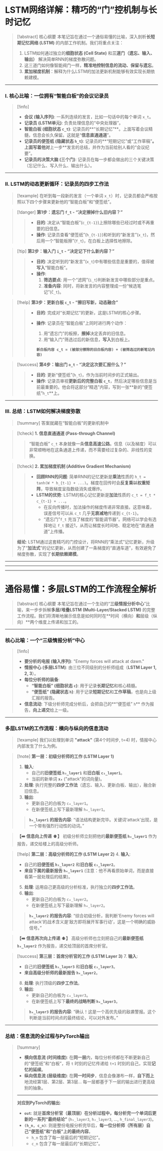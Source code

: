 # LSTM网络详解：精巧的“门”控机制与长时记忆

> [!abstract] 核心纲要
> 本笔记旨在通过一个通俗易懂的比喻，深入剖析**长短期记忆网络 (LSTM)** 的内部工作机制。我们将重点关注：
> 1.  LSTM如何通过独立的**细胞状态 (Cell State)** 和**三道门（遗忘、输入、输出）** 解决简单RNN的梯度弥散问题。
> 2.  这三道门如何像智能阀门一样，**精准地控制信息的流动、保留与遗忘**。
> 3.  **累加梯度机制**：解释为什么LSTM的加法更新机制能够有效实现长期依赖建模。

---

### Ⅰ. 核心比喻：一位拥有“智能白板”的会议记录员

> [!info]
> - **会议 (输入序列)**: 一系列连续的发言，比如一句话中的每个单词 `x_t`。
> - **记录员 (LSTM单元)**: 负责处理信息的“中央处理器”。
> - **智能白板 (细胞状态 `c_t`)**: 记录员的**“长期记忆”**。上面写着会议精髓，信息会长久保留。这就是“**信息直通通道**”。
> - **记录员的便签纸 (隐藏状态 `h_t`)**: 记录员的**“短期记忆”或“工作草稿”**。上面写着他对**上一步**发言的总结，并作为当前给别人看的“会议纪要”。
> - **记录员的决策大脑 (三个门)**: 记录员在每一步都会做出的三个关键决策（忘记什么、写入什么、输出什么）。

---

### Ⅱ. LSTM的动态更新循环：记录员的四步工作法

> [!example]
> 在听到每一段新的发言（一个单词 `x_t`）时，记录员都会严格按照以下四个步骤来更新他的“智能白板”和“便签纸”。

> [!danger] **第1步：遗忘门 `f_t` - “决定擦掉什么旧内容？”**
> > - **目的**: 决定从“智能白板”(`c_{t-1}`)上擦除哪些已经过时或不再重要的旧信息。
> > - **操作**: 记录员查看“便签纸”(`h_{t-1}`)和听到的“新发言”(`x_t`)，然后用一个“智能板擦”(`f_t`)，在白板上选择性地擦除。

> [!tip] **第2步：输入门 `i_t` - “决定记下什么新内容？”**
> > - **目的**: 决定听到的“新发言”(`x_t`)中有哪些信息是重要的，值得被**写入**“智能白板”。
> > - **操作**:
> >   1. **筛选要点**: 用一个“滤网”(`i_t`)判断新发言中哪些部分是重点。
> >   2. **准备内容**: 同时，将新发言的内容整理成一份“候选笔记”(`C̃_t`)。

> [!help] **第3步：更新白板 `c_t` - “擦旧写新，动态融合”**
> > - **目的**: 完成对“长期记忆”的更新，这是LSTM的核心步骤。
> > - **操作**: 记录员在“智能白板”上同时进行两个动作：
> >   1.  用“遗忘门”的板擦，**擦掉**决定丢弃的旧信息。
> >   2.  用“输入门”筛选过后的新信息，**写入**到白板上。
> >
> >   **`新白板内容 c_t = (被部分擦除的旧白板内容) + (被筛选过的新笔记内容)`**

> [!success] **第4步：输出门 `o_t` - “决定这次要汇报什么？”**
> > - **目的**: 更新“便签纸”(`h_t`)，作为当前时间步的正式输出。
> > - **操作**: 记录员审视**更新后的完整白板 `c_t`**，然后决定哪些信息是当前最重要的。他会将这部分“精选”内容，写到一张**新的“便签纸”`h_t`**上。

---

### Ⅲ. 总结：LSTM如何解决梯度弥散

> [!summary] 答案就藏在“智能白板”的更新机制中

> [!check] **1. 信息直通通道 (Pass-through Channel)**
> > “智能白板” `c_t` 本身就像一条**信息高速公路**。信息（以及梯度）可以非常顺畅地在这条通道上传递，而不需要经过复杂的、非线性的变换。

> [!check] **2. 累加梯度机制 (Additive Gradient Mechanism)**
> > - **回顾RNN的问题**: 简单RNN的记忆更新是**乘法**性质的 `h_t = tanh(W * h_{t-1} + ...)`。梯度在回传时会**反复乘以权重矩阵**，导致梯度呈指数级消失或爆炸。
> > - **LSTM的优势**: LSTM的核心记忆更新是**加法**性质的 `c_t = f_t * c_{t-1} + ...`。
> >   - 在反向传播时，加法操作的梯度传递非常直接。这意味着，误差信号可以从 `c_t` 几乎**无衰减地**传递到 `c_{t-1}`。
> >   - “遗忘门”`f_t` 充当了梯度的“智能调节器”。网络可以学会有选择地让 `f_t` 接近1，从而让梯度长时间地、稳定地在“直通通道”上传播。
>
> **结论**: LSTM通过这套精巧的门控设计，将RNN的“乘法式”记忆更新，升级为了“**加法式**”的记忆更新，从而创建了一条梯度的“直通车道”，有效避免了梯度弥散，实现了**长期依赖建模**。

---
---
---
# 通俗易懂：多层LSTM的工作流程全解析

> [!abstract] 核心纲要
> 本笔记旨在通过一个生动的“**三级情报分析中心**”比喻，来一步步拆解**多层/堆叠LSTM (Multi-Layer/Stacked LSTM)** 的完整工作流程。我们将清晰地展示信息是如何同时在**时间（横向）**和**层级（纵向）**两个维度上传递和加工的。

---

### 核心比喻：一个“三级情报分析”中心

> [!info]
> - **要分析的电报 (输入序列)**: "Enemy forces will attack at dawn."
> - **情报中心 (多层LSTM)**: 由三位不同级别的分析师组成（**LSTM Layer 1, 2, 3**）。
> - **每位分析师的装备**:
>   - **“智能白板” (细胞状态 `c`)**: 用于记录**长期记忆**和核心精髓。
>   - **“便签纸” (隐藏状态 `h`)**: 用于记录**短期记忆**和**工作草稿**，也是向上级汇报的报告。
> - **信息流动**: 下级分析师完成分析后，会把自己的**“便签纸” `h`** 作为报告，**向上递交**给上一级。

---

### 多层LSTM的工作流程：横向与纵向的信息流动

> [!example]
> 我们以处理到单词 **"attack"** (第4个时间步, t=4) 时，情报中心内部发生了什么为例。

> [!note] **第一层：初级分析师的工作 (LSTM Layer 1)**
> 1. **输入**:
>    - 自己的**旧便签纸 `h₃_layer1`** 和**旧白板 `c₃_layer1`**。
>    - 当前的新单词 **`x₄`** ("attack"的词向量)。
> 2. **处理**: 执行完整的**四步工作法**（遗忘、输入、更新白板、输出），融合新旧信息。
> 3. **输出**:
>    - 更新自己的白板为 `c₄_layer1`。
>    - 在新便签纸上写下最新理解 `h₄_layer1`。
> > **`h₄_layer1` 的报告内容**: “语法结构更新完毕。关键词‘attack’出现，是一个带有强烈行动性的动词。”

> **【➡️ 信息向上传递 ⬆️】**
> 初级分析师立刻把他的**最新便签纸 `h₄_layer1`** 作为报告，递交给楼上的高级分析师。

> [!help] **第二层：高级分析师的工作 (LSTM Layer 2)**
> 4. **输入**:
>    - 自己的**旧便签纸 `h₃_layer2`** 和**旧白板 `c₃_layer2`**。
>    - **来自下属的最新报告 `h₄_layer1`** (注意：他不再看原始单词，而是直接看第一层处理后的结果)。
> 5. **处理**: 运用自己更高级的分析标准，执行独立的**四步工作法**。
> 6. **输出**:
>    - 更新自己的白板为 `c₄_layer2`。
>    - 在新便签纸上写下最新理解 `h₄_layer2`。
> > **`h₄_layer2` 的报告内容**: “综合初级分析，我判断'Enemy forces will attack'的战术含义是‘敌方即将展开军事行动’，这是一个明确的威胁信号。”

> **【➡️ 信息再次向上传递 ⬆️】**
> 高级分析师也立刻把自己的**最新便签纸 `h₄_layer2`** 作为报告，递交给顶层的首席分析官。

> [!success] **第三层：首席分析官的工作 (LSTM Layer 3)**
> 7. **输入**:
>    - 自己的**旧便签纸 `h₃_layer3`** 和**旧白板 `c₃_layer3`**。
>    - **来自高级分析师的最新报告 `h₄_layer2`**。
> 8. **处理**: 执行顶级的**四步工作法**。
> 9. **输出**:
>    - 更新自己的白板为 `c₄_layer3`。
>    - 在新便签纸上写下**最终的战略判断 `h₄_layer3`**。
> > **`h₄_layer3` 的报告内容**: “确认！这是一个高优先级的敌袭警报。这个判断是当前时间点的最终结论，可以对外发布。”

---

### 总结：信息流的全过程与PyTorch输出

> [!summary]
> - **横向信息流 (时间维度)**:
>   在**同一层**内，每位分析师都在不断更新自己的“便签纸”和“白板”，将 `t` 时刻的记忆传递给 `t+1` 时刻的自己，实现**记忆的延续**。
> - **纵向信息流 (层级维度)**:
>   在**同一时间步**，信息会像瀑布一样，**自下而上**地流经第1层、第2层、第3层... 每一层都基于下一层的输出进行更高级别的抽象。
>
> ---
>
> **对应到PyTorch的输出**:
> - **`out`**: 就是**首席分析官（最顶层）**在分析过程中，每分析完一个单词后更新的**一系列“最终结论”** (`h₁_layer3`, `h₂_layer3`, ..., `h_final_layer3`)。
> - **`(h_n, c_n)`**: 则是整份电报分析完毕后，**每一位分析师（所有层）**自己“便签纸”和“白板”上的**最终内容**。
>   - `h_n` 包含了每一层最后的“短期记忆”。
>   - `c_n` 包含了每一层最后的“长期记忆”。